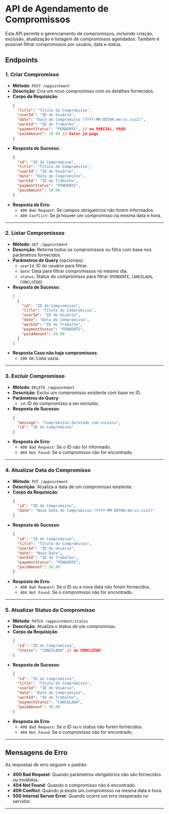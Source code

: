 # API de Agendamento de Compromissos

Esta API permite o gerenciamento de compromissos, incluindo criação, exclusão, atualização e listagem de compromissos agendados. Também é possível filtrar compromissos por usuário, data e status.

## Endpoints

### 1. **Criar Compromisso**
   - **Método**: `POST /appointment`
   - **Descrição**: Cria um novo compromisso com os detalhes fornecidos.
   - **Corpo da Requisição**:
     ```json
     {
       "title": "Título do Compromisso",
       "userId": "ID do Usuário",
       "date": "Data do Compromisso (YYYY-MM-DDTHH:mm:ss.sssZ)",
       "workId": "ID do Trabalho",
       "paymentStatus": "PENDENTE", // ou PARCIAL, PAGO
       "paidAmount": 50.00 // Valor já pago
     }
     ```
   - **Resposta de Sucesso**:
     ```json
     {
       "id": "ID do Compromisso",
       "title": "Título do Compromisso",
       "userId": "ID do Usuário",
       "date": "Data do Compromisso",
       "workId": "ID do Trabalho",
       "paymentStatus": "PENDENTE",
       "paidAmount": 50.00
     }
     ```
   - **Resposta de Erro**:
     - `400 Bad Request`: Se campos obrigatórios não forem informados.
     - `409 Conflict`: Se já houver um compromisso na mesma data e hora.

---

### 2. **Listar Compromissos**
   - **Método**: `GET /appointment`
   - **Descrição**: Retorna todos os compromissos ou filtra com base nos parâmetros fornecidos.
   - **Parâmetros de Query** (opcionais):
     - `userId`: ID do usuário para filtrar.
     - `date`: Data para filtrar compromissos no mesmo dia.
     - `status`: Status do compromisso para filtrar (`PENDENTE`, `CANCELADO`, `CONCLUÍDO`).
   - **Resposta de Sucesso**:
     ```json
     [
       {
         "id": "ID do Compromisso",
         "title": "Título do Compromisso",
         "userId": "ID do Usuário",
         "date": "Data do Compromisso",
         "workId": "ID do Trabalho",
         "paymentStatus": "PENDENTE",
         "paidAmount": 50.00
       }
     ]
     ```
   - **Resposta Caso não haja compromissos**:
     - `200 OK`: Lista vazia.

---

### 3. **Excluir Compromisso**
   - **Método**: `DELETE /appointment`
   - **Descrição**: Exclui um compromisso existente com base no ID.
   - **Parâmetros de Query**:
     - `id`: ID do compromisso a ser excluído.
   - **Resposta de Sucesso**:
     ```json
     {
       "message": "Compromisso deletado com sucesso",
       "id": "ID do Compromisso"
     }
     ```
   - **Resposta de Erro**:
     - `400 Bad Request`: Se o ID não for informado.
     - `404 Not Found`: Se o compromisso não for encontrado.

---

### 4. **Atualizar Data do Compromisso**
   - **Método**: `PUT /appointment`
   - **Descrição**: Atualiza a data de um compromisso existente.
   - **Corpo da Requisição**:
     ```json
     {
       "id": "ID do Compromisso",
       "date": "Nova Data do Compromisso (YYYY-MM-DDTHH:mm:ss.sssZ)"
     }
     ```
   - **Resposta de Sucesso**:
     ```json
     {
       "id": "ID do Compromisso",
       "title": "Título do Compromisso",
       "userId": "ID do Usuário",
       "date": "Nova Data",
       "workId": "ID do Trabalho",
       "paymentStatus": "PENDENTE",
       "paidAmount": 50.00
     }
     ```
   - **Resposta de Erro**:
     - `400 Bad Request`: Se o ID ou a nova data não forem fornecidos.
     - `404 Not Found`: Se o compromisso não for encontrado.

---

### 5. **Atualizar Status do Compromisso**
   - **Método**: `PATCH /appointment/status`
   - **Descrição**: Atualiza o status de um compromisso.
   - **Corpo da Requisição**:
     ```json
     {
       "id": "ID do Compromisso",
       "status": "CANCELADO" // ou CONCLUÍDO
     }
     ```
   - **Resposta de Sucesso**:
     ```json
     {
       "id": "ID do Compromisso",
       "title": "Título do Compromisso",
       "userId": "ID do Usuário",
       "date": "Data do Compromisso",
       "workId": "ID do Trabalho",
       "paymentStatus": "CANCELADO",
       "paidAmount": 50.00
     }
     ```
   - **Resposta de Erro**:
     - `400 Bad Request`: Se o ID ou o status não forem fornecidos.
     - `404 Not Found`: Se o compromisso não for encontrado.

---

## Mensagens de Erro

As respostas de erro seguem o padrão:

- **400 Bad Request**: Quando parâmetros obrigatórios não são fornecidos ou inválidos.
- **404 Not Found**: Quando o compromisso não é encontrado.
- **409 Conflict**: Quando já existe um compromisso na mesma data e hora.
- **500 Internal Server Error**: Quando ocorre um erro inesperado no servidor.

---
